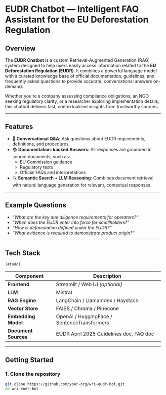# EUDR Chatbot — Intelligent FAQ Assistant for the EU Deforestation Regulation

## Overview

The **EUDR Chatbot** is a custom Retrieval-Augmented Generation (RAG) system designed to help users easily access information related to the **EU Deforestation Regulation (EUDR)**. It combines a powerful language model with a curated knowledge base of official documentation, guidelines, and frequently asked questions to provide accurate, conversational answers on-demand.

Whether you're a company assessing compliance obligations, an NGO seeking regulatory clarity, or a researcher exploring implementation details, this chatbot delivers fast, contextualized insights from trustworthy sources.

---

## Features

- 💬 **Conversational Q&A**: Ask questions about EUDR requirements, definitions, and procedures.
- 📚 **Documentation-backed Answers**: All responses are grounded in source documents, such as:
  - EU Commission guidance
  - Regulatory texts
  - Official FAQs and interpretations
- 🔍 **Semantic Search + LLM Reasoning**: Combines document retrieval with natural language generation for relevant, contextual responses.

---

## Example Questions

- *“What are the key due diligence requirements for operators?”*
- *“When does the EUDR enter into force for smallholders?”*
- *“How is deforestation defined under the EUDR?”*
- *“What evidence is required to demonstrate product origin?”*

---

## Tech Stack

`(#todo)`

| Component      | Description                                                                 |
|----------------|-----------------------------------------------------------------------------|
| **Frontend**   | Streamlit / Web UI *(optional)*                                             |
| **LLM**        | Mistral                       |
| **RAG Engine** | LangChain / LlamaIndex / Haystack                                           |
| **Vector Store** | FAISS / Chroma / Pinecone                                                 |
| **Embedding Model** | OpenAI / HuggingFace / SentenceTransformers                            |
| **Document Sources** | EUDR April 2025 Guidelines doc, FAQ doc                               |

---

## Getting Started

### 1. Clone the repository

```bash
git clone https://github.com/your-org/wri-eudr-bot.git
cd wri-eudr-bot
